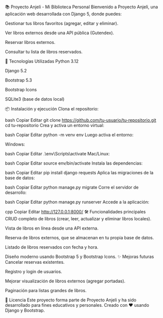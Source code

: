 📚 Proyecto Anjeli - Mi Biblioteca Personal
Bienvenido a Proyecto Anjeli, una aplicación web desarrollada con Django 5, donde puedes:

Gestionar tus libros favoritos (agregar, editar y eliminar).

Ver libros externos desde una API pública (Gutendex).

Reservar libros externos.

Consultar tu lista de libros reservados.

🚀 Tecnologías Utilizadas
Python 3.12

Django 5.2

Bootstrap 5.3

Bootstrap Icons

SQLite3 (base de datos local)

📦 Instalación y ejecución
Clona el repositorio:

bash
Copiar
Editar
git clone https://github.com/tu-usuario/tu-repositorio.git
cd tu-repositorio
Crea y activa un entorno virtual:

bash
Copiar
Editar
python -m venv env
Luego activa el entorno:

Windows:

bash
Copiar
Editar
.\env\Scripts\activate
Mac/Linux:

bash
Copiar
Editar
source env/bin/activate
Instala las dependencias:

bash
Copiar
Editar
pip install django requests
Aplica las migraciones de la base de datos:

bash
Copiar
Editar
python manage.py migrate
Corre el servidor de desarrollo:

bash
Copiar
Editar
python manage.py runserver
Accede a la aplicación:

cpp
Copiar
Editar
http://127.0.0.1:8000/
🛠️ Funcionalidades principales
CRUD completo de libros (crear, leer, actualizar y eliminar libros locales).

Vista de libros en línea desde una API externa.

Reserva de libros externos, que se almacenan en tu propia base de datos.

Listado de libros reservados con fecha y hora.

Diseño moderno usando Bootstrap 5 y Bootstrap Icons.
✨ Mejoras futuras
Cancelar reservas existentes.

Registro y login de usuarios.

Mejorar visualización de libros externos (agregar portadas).

Paginación para listas grandes de libros.

📄 Licencia
Este proyecto forma parte de Proyecto Anjeli y ha sido desarrollado para fines educativos y personales.
Creado con ❤️ usando Django y Bootstrap.


